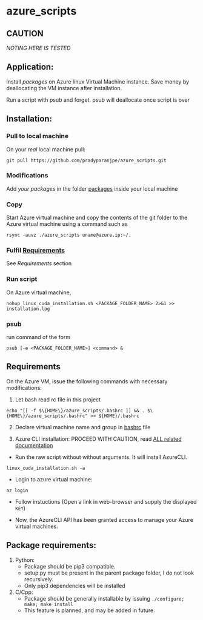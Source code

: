 # azure_scripts

## CAUTION
_*NOTING HERE IS TESTED*_

## Application:
Install _packages_ on Azure linux Virtual Machine instance.
Save money by deallocating the VM instance after installation.

Run a script with psub and forget. psub will deallocate once script is over

## Installation:

### Pull to local machine
On your _real_ local machine pull:

`git pull https://github.com/pradyparanjpe/azure_scripts.git`

### Modifications
Add _your packages_ in the folder [packages](./packages/) inside your local machine

### Copy
Start Azure virtual machine and copy the contents of the git folder to the Azure virtual machine using a command such as

`rsync -auvz ./azure_scripts uname@azure.ip:~/.`

### Fulfil [Requirements](#Requirements)
See *Requirements* section

### Run script
On Azure virtual machine,

`nohup linux_cuda_installation.sh <PACKAGE_FOLDER_NAME> 2>&1 >> installation.log`

### psub

run command of the form

`psub [-e <PACKAGE_FOLDER_NAME>] <command> &`

## Requirements

On the Azure VM, issue the following commands with necessary modifications:

1. Let bash read rc file in this project

`echo "[[ -f $\{HOME\}/azure_scripts/.bashrc ]] && . $\{HOME\}/azure_scripts/.bashrc" >> ${HOME}/.bashrc`


2. Declare virtual machine name and group in [bashrc](bashrc) file


3. Azure CLI installation: PROCEED WITH CAUTION, read [ALL related documentation](https://docs.microsoft.com/en-us/cli/azure/install-azure-cli-apt?view=azure-cli-latest)
  - Run the raw script without without arguments. It will install AzureCLI.

  `linux_cuda_installation.sh -a`

  - Login to azure virtual machine:

  `az login`

  - Follow instuctions (Open a link in web-browser and supply the displayed `KEY`)

  - Now, the AzureCLI API has been granted access to manage your Azure virtual machines.
  

## Package requirements:
1. Python:
   - Package should be pip3 compatible.
   - setup.py must be present in the parent package folder, I do not look recursively.
   - Only pip3 dependencies will be installed
2. C/Cpp:
   - Package should be generally installable by issuing `./configure; make; make install`
   - This feature is planned, and may be added in future.

